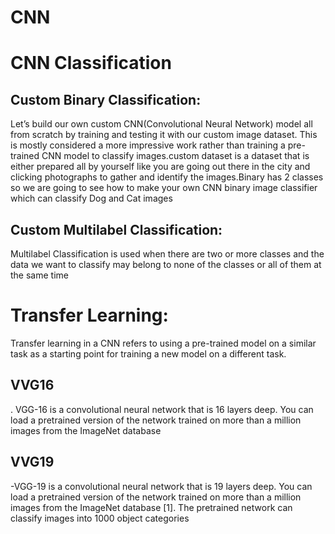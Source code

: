# CNN
# CNN Classification
## Custom Binary Classification:
Let’s build our own custom CNN(Convolutional Neural Network) model all from scratch by training and testing it with our custom image dataset. This is mostly considered a more impressive work rather than training a pre-trained CNN model to classify images.custom dataset is a dataset that is either prepared all by yourself like you are going out there in the city and clicking photographs to gather and identify the images.Binary has 2 classes so we are going to see how to make your own CNN binary image classifier which can classify Dog and Cat images
## Custom Multilabel Classification:
Multilabel Classification is used when there are two or more classes and the data we want to classify may belong to none of the classes or all of them at the same time

# Transfer Learning:
Transfer learning in a CNN refers to using a pre-trained model on a similar task as a starting point for training a new model on a different task.
## VVG16
. VGG-16 is a convolutional neural network that is 16 layers deep. You can load a pretrained version of the network trained on more than a million images from the ImageNet database 
## VVG19
-VGG-19 is a convolutional neural network that is 19 layers deep. You can load a pretrained version of the network trained on more than a million images from the ImageNet database [1]. The pretrained network can classify images into 1000 object categories
